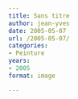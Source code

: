 ```yaml
---
title: Sans titre
author: jean-yves
date: 2005-05-07
url: /2005-05-07/
categories:
- Peinture
years:
- 2005
format: image

---
```

